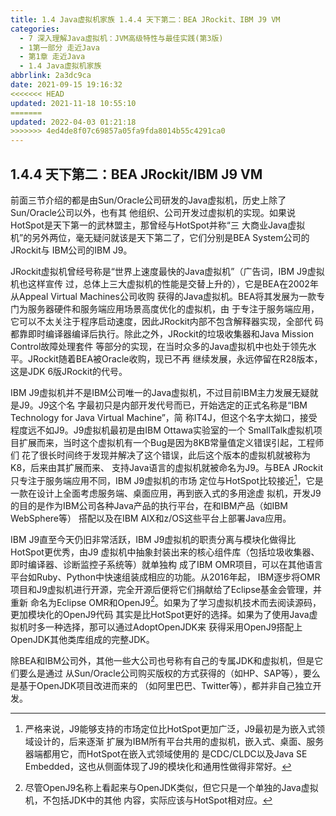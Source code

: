 ```yaml
---
title: 1.4 Java虚拟机家族 1.4.4 天下第二：BEA JRockit、IBM J9 VM
categories: 
  - 7 深入理解Java虛拟机：JVM高级特性与最佳实践(第3版)
  - 1第一部分 走近Java
  - 第1章 走近Java
  - 1.4 Java虚拟机家族
abbrlink: 2a3dc9ca
date: 2021-09-15 19:16:32
<<<<<<< HEAD
updated: 2021-11-18 10:55:10
=======
updated: 2022-04-03 01:21:18
>>>>>>> 4ed4de8f07c69857a05fa9fda8014b55c4291ca0
---
```

## 1.4.4 天下第二：BEA JRockit/IBM J9 VM
前面三节介绍的都是由Sun/Oracle公司研发的Java虚拟机，历史上除了Sun/Oracle公司以外，也有其 他组织、公司开发过虚拟机的实现。如果说HotSpot是天下第一的武林盟主，那曾经与HotSpot并称“三 大商业Java虚拟机”的另外两位，毫无疑问就该是天下第二了，它们分别是BEA System公司的JRockit与 IBM公司的IBM J9。

JRockit虚拟机曾经号称是“世界上速度最快的Java虚拟机”（广告词，IBM J9虚拟机也这样宣传 过，总体上三大虚拟机的性能是交替上升的），它是BEA在2002年从Appeal Virtual Machines公司收购 获得的Java虚拟机。BEA将其发展为一款专门为服务器硬件和服务端应用场景高度优化的虚拟机，由 于专注于服务端应用，它可以不太关注于程序启动速度，因此JRockit内部不包含解释器实现，全部代 码都靠即时编译器编译后执行。除此之外，JRockit的垃圾收集器和Java Mission Control故障处理套件 等部分的实现，在当时众多的Java虚拟机中也处于领先水平。JRockit随着BEA被Oracle收购，现已不再 继续发展，永远停留在R28版本，这是JDK 6版JRockit的代号。

IBM J9虚拟机并不是IBM公司唯一的Java虚拟机，不过目前IBM主力发展无疑就是J9。J9这个名 字最初只是内部开发代号而已，开始选定的正式名称是“IBM Technology for Java Virtual Machine”，简 称IT4J，但这个名字太拗口，接受程度远不如J9。J9虚拟机最初是由IBM Ottawa实验室的一个 SmallTalk虚拟机项目扩展而来，当时这个虚拟机有一个Bug是因为8KB常量值定义错误引起，工程师们 花了很长时间终于发现并解决了这个错误，此后这个版本的虚拟机就被称为K8，后来由其扩展而来、 支持Java语言的虚拟机就被命名为J9。与BEA JRockit只专注于服务端应用不同，IBM J9虚拟机的市场 定位与HotSpot比较接近[^1]，它是一款在设计上全面考虑服务端、桌面应用，再到嵌入式的多用途虚 拟机，开发J9的目的是作为IBM公司各种Java产品的执行平台，在和IBM产品（如IBM WebSphere等） 搭配以及在IBM AIX和z/OS这些平台上部署Java应用。

IBM J9直至今天仍旧非常活跃，IBM J9虚拟机的职责分离与模块化做得比HotSpot更优秀，由J9 虚拟机中抽象封装出来的核心组件库（包括垃圾收集器、即时编译器、诊断监控子系统等）就单独构 成了IBM OMR项目，可以在其他语言平台如Ruby、Python中快速组装成相应的功能。从2016年起， IBM逐步将OMR项目和J9虚拟机进行开源，完全开源后便将它们捐献给了Eclipse基金会管理，并重新 命名为Eclipse OMR和OpenJ9[^2]。如果为了学习虚拟机技术而去阅读源码，更加模块化的OpenJ9代码 其实是比HotSpot更好的选择。如果为了使用Java虚拟机时多一种选择，那可以通过AdoptOpenJDK来 获得采用OpenJ9搭配上OpenJDK其他类库组成的完整JDK。

除BEA和IBM公司外，其他一些大公司也号称有自己的专属JDK和虚拟机，但是它们要么是通过 从Sun/Oracle公司购买版权的方式获得的（如HP、SAP等），要么是基于OpenJDK项目改进而来的 （如阿里巴巴、Twitter等），都并非自己独立开发。

[^1]: 严格来说，J9能够支持的市场定位比HotSpot更加广泛，J9最初是为嵌入式领域设计的，后来逐渐 扩展为IBM所有平台共用的虚拟机，嵌入式、桌面、服务器端都用它，而HotSpot在嵌入式领域使用的 是CDC/CLDC以及Java SE Embedded，这也从侧面体现了J9的模块化和通用性做得非常好。
[^2]: 尽管OpenJ9名称上看起来与OpenJDK类似，但它只是一个单独的Java虚拟机，不包括JDK中的其他 内容，实际应该与HotSpot相对应。
